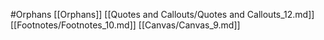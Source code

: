 #Orphans 
 [[Orphans]]
[[Quotes and Callouts/Quotes and Callouts_12.md]]
[[Footnotes/Footnotes_10.md]]
[[Canvas/Canvas_9.md]]
